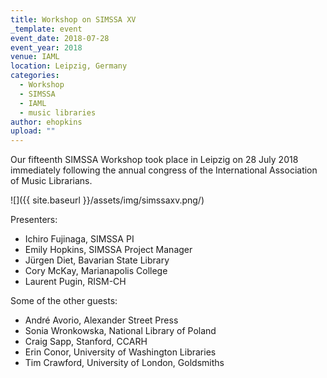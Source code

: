 ```yaml
---
title: Workshop on SIMSSA XV
_template: event
event_date: 2018-07-28
event_year: 2018
venue: IAML
location: Leipzig, Germany
categories:
  - Workshop
  - SIMSSA
  - IAML
  - music libraries
author: ehopkins
upload: ""
---
```


Our fifteenth SIMSSA Workshop took place in Leipzig on 28 July 2018 immediately following the annual congress of the International Association of Music Librarians.

![]({{ site.baseurl }}/assets/img/simssaxv.png/)

Presenters:

- Ichiro Fujinaga, SIMSSA PI
- Emily Hopkins, SIMSSA Project Manager
- Jürgen Diet, Bavarian State Library
- Cory McKay, Marianapolis College
- Laurent Pugin, RISM-CH

Some of the other guests:

- André Avorio, Alexander Street Press
- Sonia Wronkowska, National Library of Poland
- Craig Sapp, Stanford, CCARH
- Erin Conor, University of Washington Libraries
- Tim Crawford, University of London, Goldsmiths
